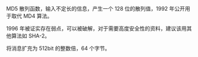 MD5 散列函数，输入不定长的信息，产生一个 128 位的散列值，1992 年公开用于取代 MD4 算法。

1996 年被证实存在弱点，可以被破解，对于需要高度安全性的资料，建议该用其他算法如 SHA-2。

将消息扩充为 512bit 的整数倍，64 个字节。
